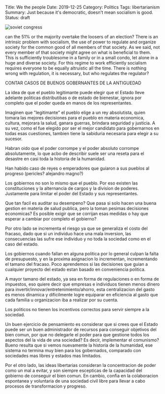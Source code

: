 Title: We the people
Date: 2019-12-25
Category: Politics
Tags: libertarianism
Summary: Just because it's democratic, doesn't mean socialism is good.
Status: draft

![soviet congress](https://www.marxists.org/history/ussr/government/party-congress/27/congress-ccpsu.jpg "Soviet Congress")

can the 51% or the majority overtake the loosers of an election?
There is an intrinsic problem with socialism, the use of power to regulate and organize society for the common good of all members of that society. As we said, not every member of that society might agree on what is beneficial to them. This is sufficiently troublesome in a family or in a small condo, let alone in a huge and diverse society.
For this regime to work efficiently socialism requires everyone to be equally altruistic all the time.
There is nothing wrong with regulation, it is necessary, but who regulates the regulator?

CONTAR CASOS DE BUENOS GOBERNANTES DE LA ANTIGUEDAD

La idea de que el pueblo legitimante puede elegir que el
Estado lleve adelante politicas distributibas o de estado de bienestar, ignora
por completo que el poder queda en manos de los representantes.

Imaginen que "legitimante" el pueblo elige a un rey absolutista, quien tomara
las mejores decisiones para el pueblo en materia economica, cultura, mejorara
la salud, ganara guerras, brindara seguridad y justicia. A su vez, como el fue
elegido por ser el mejor candidato para gobernarnos en todas esas cuestiones,
tambien tiene la sabiduria necesaria para elegir a su sucesor.

Habran oido que el poder corrompe y el poder absoluto corrompe absolutamente, lo que acbo de 
describir suele ser una reseta para el desastre en casi toda la historia de la humanidad.

Han habido caso de reyes o emperadores que guiaron a sus pueblos al progreso (pericles? alejandro magno?)

Los gobiernos no son lo mismo que el pueblo. Por eso existen las constituciones
y la alternancia de cargos y la division de poderes. Justamente para limitar el
poder del Estado y sus representantes.

Que tan facil es auditar su desempeno? Que pasa si solo hacen una buena gestion
en materia de salud publica, pero la toman pesimas decisiones economicas? Es
posible exigir que se corrijan esas medidas o hay que esperar a cambiar por
completo el gobierno?

Por otro lado se incrementa el riesgo ya que se generaliza el costo del
fracaso, dado que si un individuo hace una mala inversion, las consecuencias
las sufre ese individuo y no toda la sociedad como en el caso del estado.

Los gobiernos cuando fallan en alguna politica por lo general
culpan la falta de presupuesto, y en la proxima asignacion lo incrementan,
incrementando el tamano del fracaso. Poco aprendemos si las decisiones que guian a cualquier proyecto del estado estan basado en conveniencia politica.

A mayor tamano del estado, ya sea en forma de regulaciones o en forma de impuestos, eso quiere decir que empresas e individuos tienen menos dinero
para invertir/innovar/entretenimiento/ahorro, esta centralizacion
del gasto es menos dinamica y dificilmente logre equiparar en eficiencia
al gasto que cada familia u organizacion iba a realizar por su cuenta.

Los politicos no tienen los incentivos correctos para servir siempre a la sociedad.

Un buen ejercicio de pensamiento es considerar que si crees que el Estado puede
ser un buen administrador de recursos para conseguir objetivos del bien comun,
por que no delegarle el poder para que gestione todos los aspectos del la vida
de una sociedad? Es decir, implementar el comunismo? Bueno resulta que si vemos
nuevamente la historia de la humanidad, ese sistema no termina muy bien para
los gobernados, comparado con sociedades mas libres y estados mas limitados.

Por el otro lado, las ideas libertarias consideran la concentracion de poder
como un mal a evitar, y son siempre escepticas de la capacidad del gobierno de
conseguir el bien comun. En cambio, confia en la colaboracion espontanea y
voluntaria de una sociedad civil libre para llevar a cabo procesos de transformacion y progreso.
